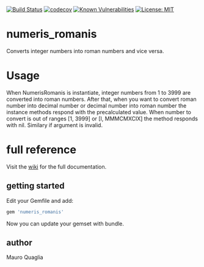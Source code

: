 [![Build Status](https://travis-ci.org/MauroQuaglia/numeris_romanis.svg?branch=master)](https://travis-ci.org/MauroQuaglia/numeris_romanis)
[![codecov](https://codecov.io/gh/MauroQuaglia/numeris_romanis/branch/master/graph/badge.svg)](https://codecov.io/gh/MauroQuaglia/numeris_romanis)
[![Known Vulnerabilities](https://snyk.io//test/github/MauroQuaglia/numeris_romanis/badge.svg?targetFile=Gemfile.lock)](https://snyk.io//test/github/MauroQuaglia/numeris_romanis?targetFile=Gemfile.lock)
[![License: MIT](https://img.shields.io/badge/License-MIT-yellow.svg)](https://opensource.org/licenses/MIT)


# numeris_romanis
Converts integer numbers into roman numbers and vice versa.

# Usage
When NumerisRomanis is instantiate, integer numbers from 1 to 3999 are converted into roman numbers.
After that, when you want to convert roman number into decimal number or decimal number into roman number the instance methods respond with the precalculated value.
When number to convert is out of ranges [1, 3999] or [I, MMMCMXCIX] the method responds with nil. Similary if argument is invalid.

# full reference
Visit the [wiki](https://github.com/MauroQuaglia/numeris_romanis/wiki) for the full documentation.

## getting started
Edit your Gemfile and add:
```ruby
gem 'numeris_romanis'
```
Now you can update your gemset with bundle.

## author
Mauro Quaglia